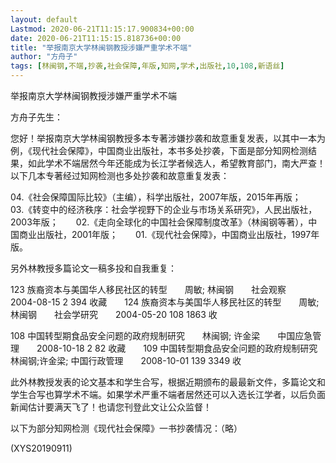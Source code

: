 ```yaml
---
layout: default
Lastmod: 2020-06-21T11:15:17.900834+00:00
date: 2020-06-21T11:15:15.818736+00:00
title: "举报南京大学林闽钢教授涉嫌严重学术不端"
author: "方舟子"
tags: [林闽钢,不端,抄袭,社会保障,年版,知网,学术,出版社,10,108,新语丝]
---
```


举报南京大学林闽钢教授涉嫌严重学术不端

方舟子先生：

您好！举报南京大学林闽钢教授多本专著涉嫌抄袭和故意重复发表，以其中一本为例，《现代社会保障》，中国商业出版社，本书多处抄袭，下面是部分知网检测结果，如此学术不端居然今年还能成为长江学者候选人，希望教育部门，南大严查！以下几本专著经过知网检测也多处抄袭和故意重复发表：

04.《社会保障国际比较》（主编），科学出版社，2007年版，2015年再版；　　03.《转变中的经济秩序：社会学视野下的企业与市场关系研究》，人民出版社，2003年版；　　02.《走向全球化的中国社会保障制度改革》（林闽钢等著），中国商业出版社，2001年版；　　01.《现代社会保障》，中国商业出版社，1997年版。

另外林教授多篇论文一稿多投和自我重复：

123	族裔资本与美国华人移民社区的转型　　周敏; 林闽钢　　社会观察　　2004-08-15	2	394		收藏　　124	族裔资本与美国华人移民社区的转型　　周敏; 林闽钢　　社会学研究　　2004-05-20	108	1863		收

108	中国转型期食品安全问题的政府规制研究　　林闽钢; 许金梁　　中国应急管理　　2008-10-18	2	82		收藏　　109	中国转型期食品安全问题的政府规制研究　　林闽钢;许金梁;	中国行政管理　　2008-10-01	139	3349		收

此外林教授发表的论文基本和学生合写，根据近期颁布的最最新文件，多篇论文和学生合写也算学术不端。如果学术严重不端者居然还可以入选长江学者，以后负面新闻估计要满天飞了！也请您刊登此文让公众监督！

以下为部分知网检测《现代社会保障》一书抄袭情况：（略）

(XYS20190911)

